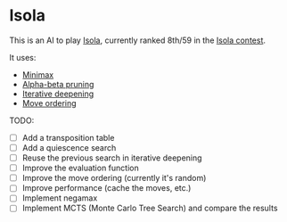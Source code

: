 # Isola

This is an AI to play [Isola](https://www.codingame.com/multiplayer/bot-programming/isola), currently ranked 8th/59 in the [Isola contest](https://www.codingame.com/multiplayer/bot-programming/isola/leaderboard).

It uses:
- [Minimax](https://en.wikipedia.org/wiki/Minimax)
- [Alpha-beta pruning](https://en.wikipedia.org/wiki/Alpha%E2%80%93beta_pruning)
- [Iterative deepening](https://en.wikipedia.org/wiki/Iterative_deepening_depth-first_search)
- [Move ordering](https://www.chessprogramming.org/Move_Ordering)

TODO:
- [ ] Add a transposition table
- [ ] Add a quiescence search
- [ ] Reuse the previous search in iterative deepening
- [ ] Improve the evaluation function
- [ ] Improve the move ordering (currently it's random)
- [ ] Improve performance (cache the moves, etc.)
- [ ] Implement negamax
- [ ] Implement MCTS (Monte Carlo Tree Search) and compare the results
